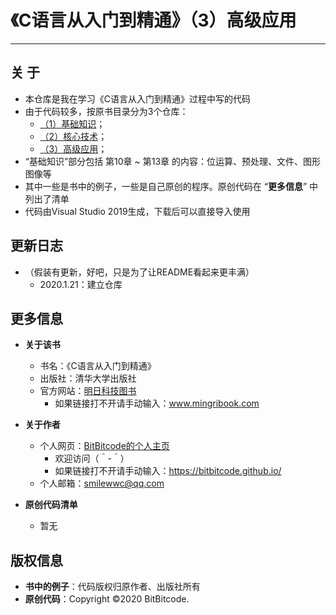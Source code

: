 # 《C语言从入门到精通》（3）高级应用
---


## 关  于
  + 本仓库是我在学习《C语言从入门到精通》过程中写的代码
  + 由于代码较多，按原书目录分为3个仓库：
    + [（1）基础知识](https://github.com/BitBitcode/Learning-C-1)；
    + [（2）核心技术](https://github.com/BitBitcode/Learning-C-2)；
    + [（3）高级应用](https://github.com/BitBitcode/Learning-C-3)；
  + “基础知识”部分包括 第10章 ~ 第13章 的内容：位运算、预处理、文件、图形图像等
  + 其中一些是书中的例子，一些是自己原创的程序。原创代码在 “**更多信息**” 中列出了清单
  + 代码由Visual Studio 2019生成，下载后可以直接导入使用


## 更新日志
  + （假装有更新，好吧，只是为了让README看起来更丰满）
    + 2020.1.21：建立仓库


## 更多信息
  + **关于该书**
    + 书名：《C语言从入门到精通》
    + 出版社：清华大学出版社
    + 官方网站：[明日科技图书](https://www.mingribook.com)
      + 如果链接打不开请手动输入：www.mingribook.com
      
  + **关于作者**
    + 个人网页：[BitBitcode的个人主页](https://bitbitcode.github.io/)
      + 欢迎访问（＾-＾）
      + 如果链接打不开请手动输入：https://bitbitcode.github.io/
    + 个人邮箱：smilewwc@qq.com

  + **原创代码清单**
    + 暂无


## 版权信息
  + **书中的例子**：代码版权归原作者、出版社所有
  + **原创代码**：Copyright ©2020 BitBitcode.
